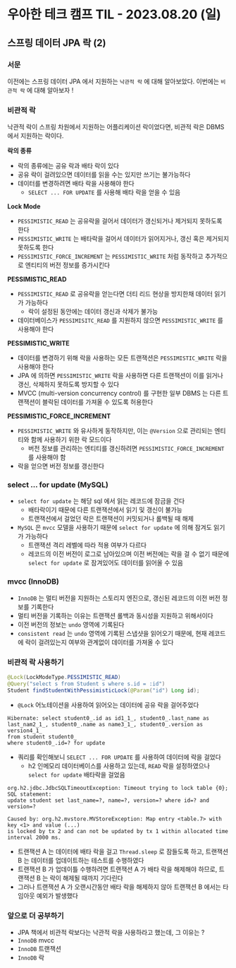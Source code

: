 # 우아한 테크 캠프 TIL - 2023.08.20 (일)

## 스프링 데이터 JPA 락 (2)

### 서문

이전에는 스프링 데이터 JPA 에서 지원하는 `낙관적 락` 에 대해 알아보았다. 이번에는 `비관적 락` 에 대해 알아보자 !

### 비관적 락

낙관적 락이 스프링 차원에서 지원하는 어플리케이션 락이었다면, 비관적 락은 DBMS 에서 지원하는 락이다. 

**락의 종류**
- 락의 종류에는 공유 락과 배타 락이 있다
- 공유 락이 걸려있으면 데이터를 읽을 수는 있지만 쓰기는 불가능하다
- 데이터를 변경하려면 배타 락을 사용해야 한다
  - `SELECT ... FOR UPDATE` 를 사용해 배타 락을 얻을 수 있음

**Lock Mode**
- `PESSIMISTIC_READ` 는 공유락을 걸어서 데이터가 갱신되거나 제거되지 못하도록 한다
- `PESSIMISTIC_WRITE` 는 배타락을 걸어서 데이터가 읽어지거나, 갱신 혹은 제거되지 못하도록 한다
- `PESSIMISTIC_FORCE_INCREMENT` 는 `PESSIMISTIC_WRITE` 처럼 동작하고 추가적으로 엔티티의 버전 정보를 증가시킨다

**PESSIMISTIC_READ**
- `PESSIMISTIC_READ` 로 공유락을 얻는다면 더티 리드 현상을 방지한채 데이터 읽기가 가능하다
  - 락이 설정된 동안에는 데이터 갱신과 삭제가 불가능
- 데이터베이스가 `PESSIMISITC_READ` 를 지원하지 않으면 `PESSIMISTIC_WRITE` 를 사용해야 한다

**PESSIMISTIC_WRITE**
- 데이터를 변경하기 위해 락을 사용하는 모든 트랜잭션은 `PESSIMISTIC_WRITE` 락을 사용해야 한다
- JPA 에 의하면 `PESSIMISTIC_WRITE` 락을 사용하면 다른 트랜잭션이 이를 읽거나 갱신, 삭제하지 못하도록 방지할 수 있다
- MVCC (multi-version concurrency control) 를 구현한 일부 DBMS 는 다른 트랜잭션이 블락된 데이터를 가져올 수 있도록 허용한다

**PESSIMISTIC_FORCE_INCREMENT**
- `PESSIMISTIC_WRITE` 와 유사하게 동작하지만, 이는 `@Version` 으로 관리되는 엔티티와 함께 사용하기 위한 락 모드이다
  - 버전 정보를 관리하는 엔티티를 갱신하려면 `PESSIMISTIC_FORCE_INCREMENT` 를 사용해야 함
- 락을 얻으면 버전 정보를 갱신한다

### select ... for update (MySQL)
- `select for update` 는 해당 sql 에서 읽는 레코드에 잠금을 건다
  - 배타락이기 때문에 다른 트랜잭션에서 읽기 및 갱신이 불가능
  - 트랜잭션에서 걸었던 락은 트랜잭션이 커밋되거나 롤백될 때 해제
- `MySQL` 은 `mvcc` 모델을 사용하기 때문에 `select for update` 에 의해 잠겨도 읽기가 가능하다
  - 트랜잭션 격리 레벨에 따라 적용 여부가 다르다 
  - 레코드의 이전 버전이 로그로 남아있으며 이전 버전에는 락을 걸 수 없기 때문에 `select for update` 로 잠겨있어도 데이터를 읽어올 수 있음

### mvcc (InnoDB)
- `InnoDB` 는 멀티 버전을 지원하는 스토리지 엔진으로, 갱신된 레코드의 이전 버전 정보를 기록한다
- 멀티 버전을 기록하는 이유는 트랜잭션 롤백과 동시성을 지원하고 위해서이다
- 이전 버전의 정보는 `undo` 영역에 기록된다
- `consistent read` 는 `undo` 영역에 기록된 스냅샷을 읽어오기 때문에, 현재 레코드에 락이 걸려있는지 여부와 관계없이 데이터를 가져올 수 있다

### 비관적 락 사용하기

```java
@Lock(LockModeType.PESSIMISTIC_READ)
@Query("select s from Student s where s.id = :id")
Student findStudentWithPessimisticLock(@Param("id") Long id);
```
- `@Lock` 어노테이션을 사용하여 읽어오는 데이터에 공유 락을 걸어주었다

```
Hibernate: select student0_.id as id1_1_, student0_.last_name as last_nam2_1_, student0_.name as name3_1_, student0_.version as version4_1_ 
from student student0_ 
where student0_.id=? for update
```
- 쿼리를 확인해보니 `SELECT ... FOR UPDATE` 를 사용하여 데이터에 락을 걸었다
  - h2 인메모리 데이터베이스를 사용하고 있는데, `READ` 락을 설정하였으나 `select for update` 배타락을 걸었음

```
org.h2.jdbc.JdbcSQLTimeoutException: Timeout trying to lock table {0}; SQL statement:
update student set last_name=?, name=?, version=? where id=? and version=?

Caused by: org.h2.mvstore.MVStoreException: Map entry <table.7> with key <1> and value (...)
is locked by tx 2 and can not be updated by tx 1 within allocated time interval 2000 ms.
```
- 트랜잭션 A 는 데이터에 배타 락을 걸고 `Thread.sleep` 로 잠들도록 하고, 트랜잭션 B 는 데이터를 업데이트하는 테스트를 수행하였다
- 트랜잭션 B 가 업데이틀 수행하려면 트랜잭션 A 가 배타 락을 해제해야 하므로, 트랜잭션 B 는 락이 해제될 때까지 기다린다
- 그러나 트랜잭션 A 가 오랜시간동안 배타 락을 해제하지 않아 트랜잭션 B 에서는 타임아웃 예외가 발생했다

### 앞으로 더 공부하기
- JPA 책에서 비관적 락보다는 낙관적 락을 사용하라고 했는데, 그 이유는 ?
- `InnoDB` mvcc 
- `InnoDB` 트랜잭션
- `InnoDB` 락



